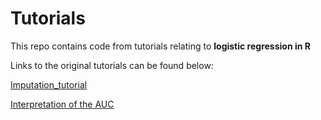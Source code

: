 # Tutorials

This repo contains code from tutorials relating to **logistic regression in R**

Links to the original tutorials can be found below:

[Imputation_tutorial](https://rstudio-pubs-static.s3.amazonaws.com/344055_0c737f77c0ef4e36b6865cb843a7bb4a.html)


[Interpretation of the AUC](https://datascienceplus.com/interpretation-of-the-auc/)

